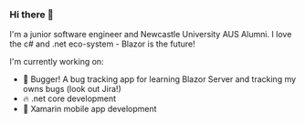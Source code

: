 ### Hi there 👋
I'm a junior software engineer and Newcastle University AUS Alumni. I love the c# and .net eco-system - Blazor is the future!

I'm currently working on:
- 🐛 Bugger! A bug tracking app for learning Blazor Server and tracking my owns bugs (look out Jira!)
- 🔥 .net core development
- 📱 Xamarin mobile app development

<!--
**MitchellHub/MitchellHub** is a ✨ _special_ ✨ repository because its `README.md` (this file) appears on your GitHub profile.

Here are some ideas to get you started:

- 🔭 I’m currently working on ...
- 🌱 I’m currently learning ...
- 👯 I’m looking to collaborate on ...
- 🤔 I’m looking for help with ...
- 💬 Ask me about ...
- 📫 How to reach me: ...
- 😄 Pronouns: ...
- ⚡ Fun fact: ...
-->
